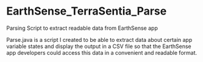 # EarthSense_TerraSentia_Parse
Parsing Script to extract readable data from EarthSense app

Parse.java is a script I created to be able to extract data about certain app variable states and display the output in a CSV file so that the EarthSense app developers could access this data in a convenient and readable format.
